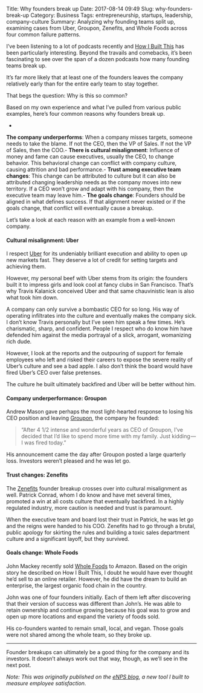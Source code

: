 Title: Why founders break up
Date: 2017-08-14 09:49
Slug: why-founders-break-up
Category: Business
Tags: entrepreneurship, startups, leadership, company-culture
Summary: Analyzing why founding teams split up, examining cases from Uber, Groupon, Zenefits, and Whole Foods across four common failure patterns.

I’ve been listening to a lot of podcasts recently and [How I Built This](http://www.npr.org/podcasts/510313/how-i-built-this) has been particularly interesting. Beyond the travails and comebacks, it’s been fascinating to see over the span of a dozen podcasts how many founding teams break up.

It’s far more likely that at least one of the founders leaves the company relatively early than for the entire early team to stay together.

That begs the question: Why is this so common?

Based on my own experience and what I’ve pulled from various public examples, here’s four common reasons why founders break up.

- 
**The company underperforms**: When a company misses targets, someone needs to take the blame. If not the CEO, then the VP of Sales. If not the VP of Sales, then the COO.- 
**There is cultural misalignment**: Influence of money and fame can cause executives, usually the CEO, to change behavior. This behavioral change can conflict with company culture, causing attrition and bad performance.- 
**Trust among executive team changes**: This change can be attributed to culture but it can also be attributed changing leadership needs as the company moves into new territory. If a CEO won’t grow and adapt with his company, then the executive team may leave him.- 
**The goals change**: Founders should be aligned in what defines success. If that alignment never existed or if the goals change, that conflict will eventually cause a breakup.

Let’s take a look at each reason with an example from a well-known company.

#### Cultural misalignment: Uber

I respect [Uber](https://www.uber.com) for its undeniably brilliant execution and ability to open up new markets fast. They deserve a lot of credit for setting targets and achieving them.

However, my personal beef with Uber stems from its origin: the founders built it to impress girls and look cool at fancy clubs in San Francisco. That’s why Travis Kalanick conceived Uber and that same chauvinistic lean is also what took him down.

A company can only survive a bombastic CEO for so long. His way of operating infiltrates into the culture and eventually makes the company sick. I don’t know Travis personally but I’ve seen him speak a few times. He’s charismatic, sharp, and confident. People I respect who do know him have defended him against the media portrayal of a slick, arrogant, womanizing rich dude.

However, I look at the reports and the outpouring of support for female employees who left and risked their careers to expose the severe reality of Uber’s culture and see a bad apple. I also don’t think the board would have fired Uber’s CEO over false pretenses.

The culture he built ultimately backfired and Uber will be better without him.

#### Company underperformance: Groupon

Andrew Mason gave perhaps the most light-hearted response to losing his CEO position and leaving [Groupon](https://www.groupon.com), the company he founded:

> “After 4 1/2 intense and wonderful years as CEO of Groupon, I’ve decided that I’d like to spend more time with my family. Just kidding — I was fired today.”

His announcement came the day after Groupon posted a large quarterly loss. Investors weren’t pleased and he was let go.

#### Trust changes: Zenefits

The [Zenefits](https://www.zenefits.com) founder breakup crosses over into cultural misalignment as well. Patrick Conrad, whom I do know and have met several times, promoted a win at all costs culture that eventually backfired. In a highly regulated industry, more caution is needed and trust is paramount.

When the executive team and board lost their trust in Patrick, he was let go and the reigns were handed to his COO. Zenefits had to go through a brutal, public apology for skirting the rules and building a toxic sales department culture and a significant layoff, but they survived.

#### Goals change: Whole Foods

John Mackey recently sold [Whole Foods](https://www.wholefoods.com) to Amazon. Based on the origin story he described on How I Built This, I doubt he would have ever thought he’d sell to an online retailer. However, he did have the dream to build an enterprise, the largest organic food chain in the country.

John was one of four founders initially. Each of them left after discovering that their version of success was different than John’s. He was able to retain ownership and continue growing because his goal was to grow and open up more locations and expand the variety of foods sold.

His co-founders wanted to remain small, local, and vegan. Those goals were not shared among the whole team, so they broke up.

---

Founder breakups can ultimately be a good thing for the company and its investors. It doesn’t always work out that way, though, as we’ll see in the next post.

*Note: This was originally published on the *[eNPS blog](https://www.enps.co/articles)*, a new tool I built to measure employee satisfaction.*